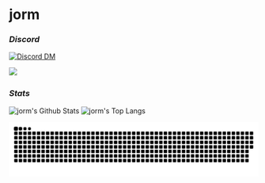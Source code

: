 <h1>jorm</h1>

### _Discord_
[![Discord DM](https://discord-md-badge.vercel.app/api/shield/743010360340250725?theme=discord-inverted)](https://discordapp.com/users/743010360340250725)

<img src="https://profile-counter.glitch.me/sirjorm/count.svg" />

### _Stats_
<p>
    <img alt="jorm's Github Stats" src="https://github-readme-stats.vercel.app/api?username=sirjorm&include_all_commits=true&show_icons=true&title_color=1469d9&icon_color=8be9fd&text_color=c9d1d9&bg_color=0d1117" height="160em"/>
    <img alt="jorm's Top Langs" src="https://github-readme-stats.vercel.app/api/top-langs/?username=sirjorm&layout=compact&title_color=ff79c6&text_color=c9d1d9&bg_color=0d1117" height="160em"/>
</p>

![Snake animation](https://github.com/sirjorm/sirjorm/blob/output/github-contribution-grid-snake.svg)
